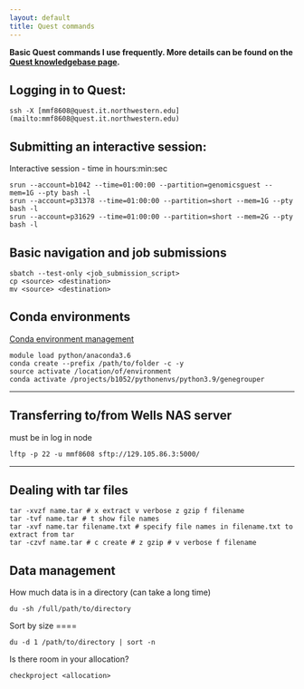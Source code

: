 ```yaml
---
layout: default
title: Quest commands
---
```



**Basic Quest commands I use frequently. More details can be found on the [Quest knowledgebase page](https://kb.northwestern.edu/page.php?id=72406).**

## Logging in to Quest:
```
ssh -X [mmf8608@quest.it.northwestern.edu](mailto:mmf8608@quest.it.northwestern.edu)
```

## Submitting an interactive session:
Interactive session - time in hours:min:sec
```
srun --account=b1042 --time=01:00:00 --partition=genomicsguest --mem=1G --pty bash -l
srun --account=p31378 --time=01:00:00 --partition=short --mem=1G --pty bash -l
srun --account=p31629 --time=01:00:00 --partition=short --mem=2G --pty bash -l
```

## Basic navigation and job submissions
```
sbatch --test-only <job_submission_script>
cp <source> <destination>
mv <source> <destination>
```



## Conda environments
[Conda environment management](https://docs.conda.io/projects/conda/en/latest/user-guide/tasks/manage-environments.html)
```
module load python/anaconda3.6
conda create --prefix /path/to/folder -c -y
source activate /location/of/environment
conda activate /projects/b1052/pythonenvs/python3.9/genegrouper
```

---

## Transferring to/from Wells NAS server
must be in log in node
```
lftp -p 22 -u mmf8608 sftp://129.105.86.3:5000/
```

---

## Dealing with tar files
```
tar -xvzf name.tar # x extract v verbose z gzip f filename
tar -tvf name.tar # t show file names
tar -xvf name.tar filename.txt # specify file names in filename.txt to extract from tar
tar -czvf name.tar # c create # z gzip # v verbose f filename
```

## Data management
How much data is in a directory (can take a long time)
```
du -sh /full/path/to/directory
```

Sort by size ====
```
du -d 1 /path/to/directory | sort -n
```

Is there room in your allocation?
```
checkproject <allocation>
```
